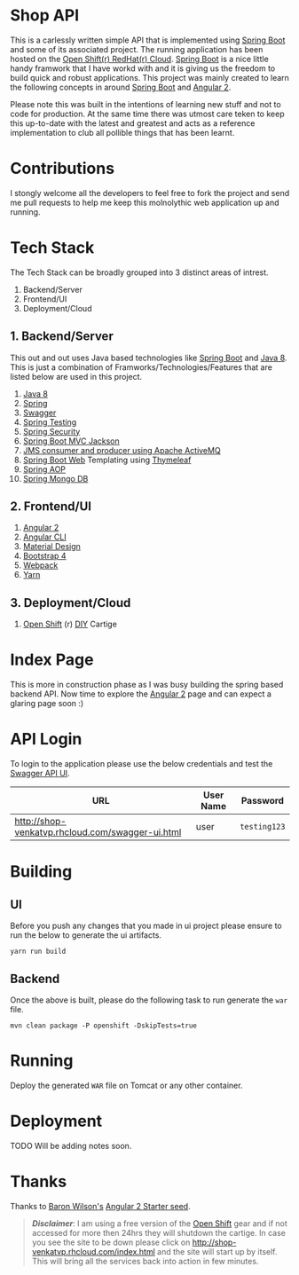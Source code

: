 # Shop API

This is a carlessly written simple API that is implemented using [Spring Boot] and some of its associated project. The running application has been hosted on the [Open Shift(r) RedHat(r) Cloud][open shift]. [Spring Boot] is a nice little handy framwork that I have workd with and it is giving us the freedom to build quick and robust applications. This project was mainly created to learn the following concepts in around [Spring Boot] and [Angular 2].

Please note this was built in the intentions of learning new stuff and not to code for production. At the same time there was utmost care teken to keep this up-to-date with the latest and greatest and acts as a reference implementation to club all pollible things that has been learnt.


# Contributions

I stongly welcome all the developers to feel free to fork the project and send me pull requests to help me keep this molnolythic web application up and running.

# Tech Stack

The Tech Stack can be broadly grouped into 3 distinct areas of intrest.

1. Backend/Server
2. Frontend/UI
3. Deployment/Cloud

## 1. Backend/Server
This out and out uses Java based technologies like [Spring Boot] and [Java 8]. This is just a combination of Framworks/Technologies/Features that are listed below are used in this project.

1. [Java 8]
2. [Spring]
2. [Swagger]
2. [Spring Testing]
3. [Spring Security]
4. [Spring Boot MVC Jackson]
5. [JMS consumer and producer using Apache ActiveMQ]
6. [Spring Boot Web] Templating using [Thymeleaf]
7. [Spring AOP]
8. [Spring Mongo DB]
## 2. Frontend/UI
 1. [Angular 2]
 2. [Angular CLI]
 3. [Material Design]
 4. [Bootstrap 4]
 5. [Webpack]
 6. [Yarn]
## 3. Deployment/Cloud
1. [Open Shift] (r) [DIY] Cartige

# Index Page
This is more in construction phase as I was busy building the spring based backend API.
Now time to explore the [Angular 2] page and can expect a glaring page soon :)

# API Login

To login to the application please use the below credentials and test the [Swagger API UI][swagger api].

URL | User Name | Password
--- | --- | ---
http://shop-venkatvp.rhcloud.com/swagger-ui.html | user | `testing123`


# Building

## UI
Before you push any changes that you made in ui project please ensure to run the below to generate the ui artifacts.
```
yarn run build
```
## Backend
Once the above is built, please do the following task to run generate the `war` file.

```
mvn clean package -P openshift -DskipTests=true
```


# Running

Deploy the generated `WAR` file on Tomcat or any other container.

# Deployment

TODO Will be adding notes soon.

# Thanks
Thanks to [Baron Wilson's][Baron Wilson] [Angular 2 Starter seed][Angular Starter].



>**_Disclaimer_**: I am using a free version of the [Open Shift] gear and if not accessed for more then 24hrs they will shutdown the cartige. In case you see the site to be down please click on http://shop-venkatvp.rhcloud.com/index.html and the site will start up by itself. This will bring all the services back into action in few minutes.




[spring boot]: http://projects.spring.io/spring-boot/
[open shift]: https://www.openshift.com/
[Spring Testing]: https://docs.spring.io/spring-boot/docs/current/reference/html/boot-features-testing.html
[Swagger]: http://swagger.io/
[Spring Security]: https://projects.spring.io/spring-security/
[Spring Boot MVC Jackson]: http://docs.spring.io/spring-boot/docs/current/reference/html/howto-spring-mvc.html
[JMS consumer and producer using Apache ActiveMQ]:https://spring.io/guides/gs/messaging-jms/
[Thymeleaf]:https://spring.io/guides/gs/serving-web-content/
[Spring AOP]: https://docs.spring.io/spring/docs/current/spring-framework-reference/html/aop.html
[Spring Mongo DB]: https://spring.io/guides/gs/accessing-data-mongodb/
[Spring Boot Web]: https://spring.io/guides/gs/spring-boot/
[Angular 2]: https://angular.io/
[Angular CLI]: https://cli.angular.io/
[DIY]: https://github.com/openshift/origin-server/blob/master/documentation/oo_cartridge_guide.adoc#diy
[swagger api]: http://shop-venkatvp.rhcloud.com/swagger-ui.html
[Web Page]: http://shop-venkatvp.rhcloud.com/index.html
[Angular Starter]: https://github.com/thebaron24/angular-webapp
[Baron Wilson]: https://github.com/thebaron24
[Bootstrap 4]: https://v4-alpha.getbootstrap.com/
[Material Design]: https://material.angular.io/
[Webpack]: https://webpack.js.org/
[Yarn]: https://yarnpkg.com/
[Java 8]: http://www.oracle.com/technetwork/java/javase/8-whats-new-2157071.html
[TypeScripts]: https://www.typescriptlang.org/
[Spring]: http://spring.io

